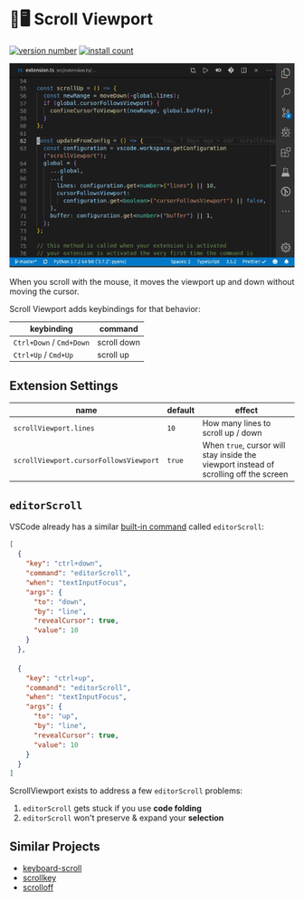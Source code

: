 # 📜🖥 Scroll Viewport

[![version number](https://vsmarketplacebadge.apphb.com/version-short/bmalehorn.scroll-viewport.svg)](https://marketplace.visualstudio.com/items?itemName=bmalehorn.scroll-viewport)
[![install count](https://vsmarketplacebadge.apphb.com/installs-short/bmalehorn.scroll-viewport.svg)](https://marketplace.visualstudio.com/items?itemName=bmalehorn.scroll-viewport)

![demo](demo.gif)

When you scroll with the mouse, it moves the viewport up and down without moving the cursor.

Scroll Viewport adds keybindings for that behavior:

| keybinding               | command     |
| ------------------------ | ----------- |
| `Ctrl+Down` / `Cmd+Down` | scroll down |
| `Ctrl+Up` / `Cmd+Up`     | scroll up   |

## Extension Settings

| name                                   | default | effect                                                                                |
| -------------------------------------- | ------- | ------------------------------------------------------------------------------------- |
| `scrollViewport.lines`                 | `10`    | How many lines to scroll up / down                                                    |
| `scrollViewport.cursorFollowsViewport` | `true`  | When `true`, cursor will stay inside the viewport instead of scrolling off the screen |

## `editorScroll`

VSCode already has a similar [built-in command](https://code.visualstudio.com/api/references/commands) called `editorScroll`:

```json
[
  {
    "key": "ctrl+down",
    "command": "editorScroll",
    "when": "textInputFocus",
    "args": {
      "to": "down",
      "by": "line",
      "revealCursor": true,
      "value": 10
    }
  },

  {
    "key": "ctrl+up",
    "command": "editorScroll",
    "when": "textInputFocus",
    "args": {
      "to": "up",
      "by": "line",
      "revealCursor": true,
      "value": 10
    }
  }
]
```

ScrollViewport exists to address a few `editorScroll` problems:

1. `editorScroll` gets stuck if you use **code folding**
2. `editorScroll` won't preserve & expand your **selection**

## Similar Projects

- [keyboard-scroll](https://github.com/finalclass/vscode-keyboard-scroll)
- [scrollkey](https://github.com/74th/vscode-scrollkey)
- [scrolloff](https://github.com/TickleForce/vscode-scrolloff)
